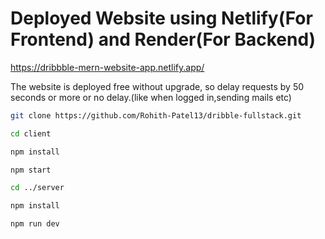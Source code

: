 # Deployed Website using Netlify(For Frontend) and Render(For Backend) 
https://dribbble-mern-website-app.netlify.app/


The website is deployed free without upgrade, so delay requests by 50 seconds or more or no delay.(like when logged in,sending mails etc)


```sh
git clone https://github.com/Rohith-Patel13/dribble-fullstack.git
```


```sh
cd client
```

```sh
npm install
```

```sh
npm start
```

```sh
cd ../server
```

```sh
npm install
```

```sh
npm run dev
```


